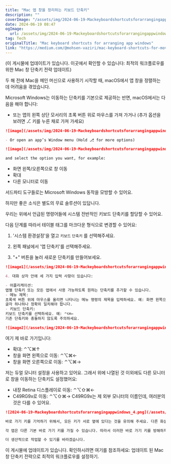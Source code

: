 ```yaml
---
title: "Mac 앱 창을 정리하는 키보드 단축키"
description: ""
coverImage: "/assets/img/2024-06-19-Mackeyboardshortcutsforarrangingappwindows_0.png"
date: 2024-06-19 08:47
ogImage: 
  url: /assets/img/2024-06-19-Mackeyboardshortcutsforarrangingappwindows_0.png
tag: Tech
originalTitle: "Mac keyboard shortcuts for arranging app windows"
link: "https://medium.com/@mohsen-vaziri/mac-keyboard-shortcuts-for-moving-app-windows-bdff89e2d163"
---
```



(이 게시물에 업데이트가 있습니다. 이곳에서 확인할 수 있습니다: 최적의 워크플로우를 위한 Mac 창 단축키 전략 업데이트)

두 해 전에 Mac을 메인 머신으로 사용하기 시작할 때, macOS에서 앱 창을 정렬하는 데 어려움을 겪었습니다.

Microsoft Windows는 이동하는 단축키를 기본으로 제공하는 반면, macOS에서는 다음을 해야 합니다:

- 또는 앱의 왼쪽 상단 모서리의 초록 버튼 위로 마우스를 가져 가거나 (추가 옵션을 보려면 ⎇ 키를 누른 채로 가져 가세요)

<div class="content-ad"></div>

```markdown
![image](/assets/img/2024-06-19-Mackeyboardshortcutsforarrangingappwindows_0.png)

- Or open an app’s Window menu (Hold ⎇ for more options)

![image](/assets/img/2024-06-19-Mackeyboardshortcutsforarrangingappwindows_1.png)

and select the option you want, for example:
```  

<div class="content-ad"></div>

- 화면 왼쪽/오른쪽으로 창 이동
- 확대
- 다른 모니터로 이동

서드파티 도구들로는 Microsoft Windows 동작을 모방할 수 있어요.

하지만 좋은 소식은 별도의 무료 솔루션이 있답니다.

우리는 위에서 언급된 명령어들에 시스템 전반적인 키보드 단축키를 할당할 수 있어요.

<div class="content-ad"></div>

다음 단계를 따라서 테이블 태그를 마크다운 형식으로 변경할 수 있어요:

1. '시스템 환경설정'을 열고 `키보드` `단축키` 를 선택해주세요.

2. 왼쪽 패널에서 '앱 단축키'를 선택해주세요.

3. "+" 버튼을 눌러 새로운 단축키를 만들어보세요.

<div class="content-ad"></div>

```markdown
![image1](/assets/img/2024-06-19-Mackeyboardshortcutsforarrangingappwindows_2.png)

4. 대화 상자 안에 세 가지 입력 사항이 있습니다:

- 어플리케이션:
앱별 단축키 또는 모든 앱에서 사용 가능하도록 원하는 단축키를 추가할 수 있습니다.
- 메뉴 제목:
초록색 버튼 위에 마우스를 올리면 나타나는 메뉴 명령의 제목을 입력하세요. 예: 화면 왼쪽으로 창 이동.
글자 하나하나 정확히 일치해야 합니다.
- 키보드 단축키:
키보드 단축키를 선택하세요. 예: ⌃⌥⌘←
기존 단축키와 충돌하지 않도록 주의하세요.

![image2](/assets/img/2024-06-19-Mackeyboardshortcutsforarrangingappwindows_3.png)
```

<div class="content-ad"></div>

여기 제 바로 가기입니다:

- 확대: ⌃⌥⌘↑
- 창을 화면 왼쪽으로 이동: ⌃⌥⌘←
- 창을 화면 오른쪽으로 이동: ⌃⌥⌘→

저는 듀얼 모니터 설정을 사용하고 있어요. 그래서 위에 나열된 것 이외에도 다른 모니터로 창을 이동하는 단축키도 설정했어요:

- 내장 Retina 디스플레이로 이동: ⌃⌥⇧⌘←
- C49RG9x로 이동: ⌃⌥⇧⌘→
C49RG9x는 제 외부 모니터의 이름인데, 여러분의 것은 다를 수 있어요.

<div class="content-ad"></div>

```markdown
![2024-06-19-Mackeyboardshortcutsforarrangingappwindows_4.png](/assets/img/2024-06-19-Mackeyboardshortcutsforarrangingappwindows_4.png)

바로 가기 키를 기억하기 위해서, 모든 키가 서로 옆에 있다는 것을 유의해 주세요. 다른 화살표 키를 사용하면 됩니다. 또한, 다른 모니터로 이동하는 것은 동일한 모니터에서 창을 분할 보기로 이동하는 것보다 한 키가 더 필요합니다.

각 앱은 다른 기본 바로 가기 키를 가질 수 있습니다. 따라서 이러한 바로 가기 키를 방해하지 않도록 4와 5 키를 사용했습니다.

더 생산적으로 작업할 수 있기를 바라겠습니다.
```

<div class="content-ad"></div>

이 게시물에 업데이트가 있습니다. 확인하시려면 여기를 참조하세요: 업데이트 된 Mac 창 단축키 전략으로 최적의 워크플로우를 설정하기.